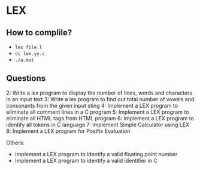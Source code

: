 # LEX

## How to complile?

- `lex file.l`
- `cc lex.yy.c`
- `./a.out`

## Questions

2: Write a lex program to display the number of lines, words and characters in an input text
3: Write a lex program to find out total number of vowels and consonants from the given input sting
4: Implement a LEX program to eliminate all comment lines in a C program
5:  Implement a LEX program to eliminate all HTML tags  from HTML  program
6: Implement a LEX program to identify all tokens in C language
7: Implement Simple Calculator using LEX
8: Implement a LEX program for Postfix Evaluation

Others:

- Implement a LEX program to identify a valid floating point number
- Implement a LEX program to identify a valid identifier in C
